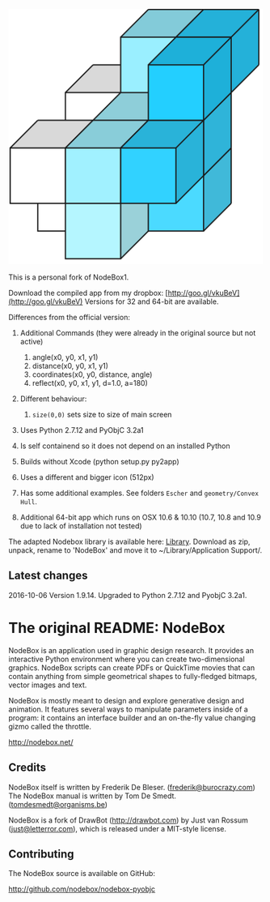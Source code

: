 ![](art/nodeboxlogo_big.png?raw=true)

This is a personal fork of NodeBox1.

Download the compiled app from my dropbox: [http://goo.gl/vkuBeV](http://goo.gl/vkuBeV)
Versions for 32 and 64-bit are available.


Differences from the official version:

1. Additional Commands (they were already in the original source but not active)
	1.  angle(x0, y0, x1, y1)
	1.  distance(x0, y0, x1, y1)
	1.  coordinates(x0, y0, distance, angle)
	1.  reflect(x0, y0, x1, y1, d=1.0, a=180)

1. Different behaviour:
	1.  `size(0,0)`  sets size to size of main screen

1.  Uses Python 2.7.12 and PyObjC 3.2a1

1.  Is self containend so it does not depend on an installed Python

1.  Builds without Xcode (python setup.py py2app)

1.  Uses a different and bigger icon (512px)

1.  Has some additional examples. See folders `Escher` and `geometry/Convex Hull`.

1.  Additional 64-bit app which runs on OSX 10.6 & 10.10 (10.7, 10.8 and 10.9 due to lack of installation not tested)



The adapted Nodebox library is available here: [Library](https://github.com/karstenw/Library). Download as zip, unpack, rename to 'NodeBox' and move it to ~/Library/Application Support/.


Latest changes
--------------
2016-10-06 Version 1.9.14. Upgraded to Python 2.7.12 and PyobjC 3.2a1.






The original README:
NodeBox
=======
NodeBox is an application used in graphic design research. It provides
an interactive Python environment where you can create two-dimensional
graphics. NodeBox scripts can create PDFs or QuickTime movies that can 
contain anything from simple geometrical shapes to fully-fledged bitmaps,
vector images and text.

NodeBox is mostly meant to design and explore generative design and
animation. It features several ways to manipulate parameters inside 
of a program: it contains an interface builder and an on-the-fly value 
changing gizmo called the throttle.

  http://nodebox.net/

Credits
-------
NodeBox itself is written by Frederik De Bleser. (frederik@burocrazy.com)
The NodeBox manual is written by Tom De Smedt. (tomdesmedt@organisms.be)

NodeBox is a fork of DrawBot (http://drawbot.com) by Just van Rossum (just@letterror.com),
which is released under a MIT-style license.

Contributing
------------
The NodeBox source is available on GitHub:

  http://github.com/nodebox/nodebox-pyobjc
